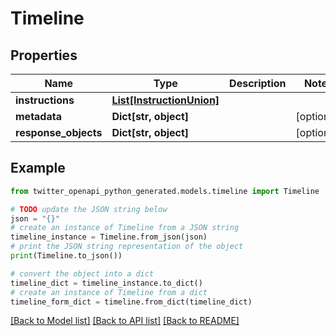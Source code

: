 # Timeline


## Properties

Name | Type | Description | Notes
------------ | ------------- | ------------- | -------------
**instructions** | [**List[InstructionUnion]**](InstructionUnion.md) |  | 
**metadata** | **Dict[str, object]** |  | [optional] 
**response_objects** | **Dict[str, object]** |  | [optional] 

## Example

```python
from twitter_openapi_python_generated.models.timeline import Timeline

# TODO update the JSON string below
json = "{}"
# create an instance of Timeline from a JSON string
timeline_instance = Timeline.from_json(json)
# print the JSON string representation of the object
print(Timeline.to_json())

# convert the object into a dict
timeline_dict = timeline_instance.to_dict()
# create an instance of Timeline from a dict
timeline_form_dict = timeline.from_dict(timeline_dict)
```
[[Back to Model list]](../README.md#documentation-for-models) [[Back to API list]](../README.md#documentation-for-api-endpoints) [[Back to README]](../README.md)


